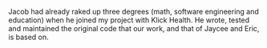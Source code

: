 Jacob had already raked up three degrees (math, software engineering and education) when he joined my project with Klick Health. He wrote, tested and maintained the original code that our work, and that of Jaycee and Eric, is based on.  
